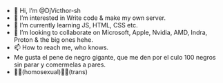 - 👋 Hi, I’m @DjVicthor-sh
- 👀 I’m interested in Write code & make my own server.
- 🌱 I’m currently learning JS, HTML, CSS etc.
- 💞️ I’m looking to collaborate on Microsoft, Apple, Nvidia, AMD, Indra, Proton & the big ones hehe. 
- 📫 How to reach me, who knows.
- Me gusta el pene de negro gigante, que me den por el culo 100 negros sin parar y comermelas a pares.
- 🏳️‍🌈(homosexual)🏳️‍⚧️(trans)


<!---
DjVicthor-sh/DjVicthor-sh is a ✨ special ✨ repository because its `README.md` (this file) appears on your GitHub profile.
You can click the Preview link to take a look at your changes.
--->
